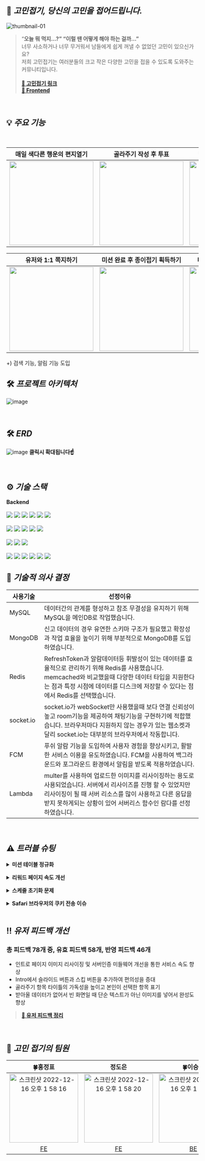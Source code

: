 


## 📃 **_고민접기, 당신의 고민을 접어드립니다._**
![thumbnail-01](https://user-images.githubusercontent.com/112849712/207773647-0f8d2c2a-51b9-4d98-a10b-76f5da19fb33.jpg)

>“**오늘 뭐 먹지…?” “이럴 땐 어떻게 해야 하는 걸까…”**<br/>
>너무 사소하거나 너무 무거워서 남들에게 쉽게 꺼낼 수 없었던 고민이 있으신가요?<br/>
>저희 고민접기는 여러분들의 크고 작은 다양한 고민을 접을 수 있도록 도와주는 커뮤니티입니다.<br/>
><br/>
>**[:iphone: 고민접기 링크](https://gomin.site)**<br/>
>**[📎 Frontend](https://github.com/gomin-solution/Frontend)**<br/>

<br/>

## 💡 **_주요 기능_**

<br/>

| 매일 색다른 행운의 편지열기 |  골라주기 작성 후 투표 | 답해주기 작성 및 의견받기  |
|:---: | :---: | :---: |
| <img src="https://user-images.githubusercontent.com/112849712/207931147-af4eea01-a930-4e17-a326-5a750cd98293.gif" width="220" /> | <img src="https://user-images.githubusercontent.com/112849712/207931260-90a786a9-7aca-44f9-9f49-524164928eb5.gif" width="220" /> | <img src="https://user-images.githubusercontent.com/112849712/207931359-4576b136-a1a8-436d-887d-e0007f5a9dd5.gif" width="220" /> |

| 유저와 1:1 쪽지하기 |  미션 완료 후 종이접기 획득하기 | 미션 완료에 따른 등급 상승 |
|:---: | :---: | :---: |
| <img src="https://user-images.githubusercontent.com/112849712/207931481-fffa89d9-d49e-46a5-a501-c05d4f61392b.gif" width="220" /> | <img src="https://user-images.githubusercontent.com/112849712/207931549-9ec6f670-0c2c-4804-971a-8960a91bd943.gif" width="220" /> | <img src="https://user-images.githubusercontent.com/112849712/207931603-4bfb07c9-4972-4cd4-8619-0e281f29514f.gif" width="220" /> |

+) 검색 기능, 알림 기능 도입 
<br/>

## 🛠️ **_프로젝트 아키텍처_**
![image](https://user-images.githubusercontent.com/112886992/207830402-6c6de0dd-ba40-4c88-bd6c-c59e3a6924a1.png)

<br/>

## 🛠️ **_ERD_**
![image](https://user-images.githubusercontent.com/98438390/209053635-f3ef2e69-9bfa-4a0f-ab5b-70392836e5fa.png)
**클릭시 확대됩니다☝**

<br/>

## ⚙️ **_기술 스택_**

**Backend**<br /><br />
<img src="https://img.shields.io/badge/Node.js-339933?style=for-the-badge&logo=Node.js&logoColor=white">
<img src="https://img.shields.io/badge/Express-000000?style=for-the-badge&logo=Express&logoColor=white">
<img src="https://img.shields.io/badge/JavaScript-F7DF1E?style=for-the-badge&logo=JavaScript&logoColor=black">
<img src="https://img.shields.io/badge/npm-CB3837?style=for-the-badge&logo=npm&logoColor=white">
<img src="https://img.shields.io/badge/Let's Encrypt-003A70?style=for-the-badge&logo=Let's Encrypt&logoColor=white">
<img src="https://img.shields.io/badge/PM2-2B037A?style=for-the-badge&logo=PM2&logoColor=white">
<br />
<br />
<img src="https://img.shields.io/badge/MySQL-4479A1?style=for-the-badge&logo=MySQL&logoColor=white">
<img src="https://img.shields.io/badge/Sequelize-52B0E7?style=for-the-badge&logo=Sequelize&logoColor=white">
<img src="https://img.shields.io/badge/MongoDB-47A248?style=for-the-badge&logo=MongoDB&logoColor=white">
<img src="https://img.shields.io/badge/Mongoose-871618?style=for-the-badge&logo=Mongoose&logoColor=white">
<img src="https://img.shields.io/badge/Redis-DC382D?style=for-the-badge&logo=Redis&logoColor=white">
<br />
<br />
<img src="https://img.shields.io/badge/Amazon EC2-FF9900?style=for-the-badge&logo=Amazon EC2&logoColor=white">
<img src="https://img.shields.io/badge/Amazon S3-569A31?style=for-the-badge&logo=Amazon S3&logoColor=white">
<img src="https://img.shields.io/badge/AWS Lambda-FF9900?style=for-the-badge&logo=AWS Lambda&logoColor=white">
<br />
<br />
<img src="https://img.shields.io/badge/JSON Web Tokens-000000?style=for-the-badge&logo=JSON Web Tokens&logoColor=white">
<img src="https://img.shields.io/badge/FCM-FFCA28?style=for-the-badge&logo=Firebase&logoColor=white">
<img src="https://img.shields.io/badge/Socket.io-010101?style=for-the-badge&logo=Socket.io&logoColor=white">
<img src="https://img.shields.io/badge/GitHub-181717?style=for-the-badge&logo=GitHub&logoColor=white">
<img src="https://img.shields.io/badge/GitHub Actions-2088FF?style=for-the-badge&logo=GitHub Actions&logoColor=white">
<img src="https://img.shields.io/badge/CodeDeploy-212599?style=for-the-badge&logo=CodeDeploy&logoColor=white">
<br/>

## 🔩 **_기술적 의사 결정_**
|사용기술|선정이유|
|------|---|
|MySQL|데이터간의 관계를 형성하고 참조 무결성을 유지하기 위해 MySQL을 메인DB로 작업했습니다.|
|MongoDB|신고 데이터의 경우 유연한 스키마 구조가 필요했고 확장성과 작업 효율을 높이기 위해 부분적으로 MongoDB를 도입하였습니다.|
|Redis|RefreshToken과 알람데이터등 휘발성이 있는 데이터를 효율적으로 관리하기 위해 Redis를 사용했습니다. <br/>memcached와 비교했을때 다양한 데이터 타입을 지원한다는 점과 특정 시점에 데이터를 디스크에 저장할 수 있다는 점에서 Redis를 선택했습니다.|
|socket.io|socket.io가 webSocket만 사용했을때 보다 연결 신뢰성이 높고 room기능을 제공하여 채팅기능을 구현하기에 적합했습니다. 브라우저마다 지원하지 않는 경우가 있는 웹소켓과 달리 socket.io는 대부분의 브라우저에서 작동합니다.|
|FCM|푸쉬 알람 기능을 도입하여 사용자 경험을 향상시키고, 활발한 서비스 이용을 유도하였습니다. FCM을 사용하여 백그라운드와 포그라운드 환경에서 알림을 받도록 적용하였습니다.|
|Lambda|multer를 사용하여 업로드한 이미지를 리사이징하는 용도로 사용되었습니다. 서버에서 리사이즈를 진행 할 수 있었지만 리사이징이 될 때 서버 리소스를 많이 사용하고 다른 응답을 받지 못하게되는 상황이 있어 서버리스 함수인 람다를 선정하였습니다.|



<br/>

## ⚠️ **_트러블 슈팅_**

**<details><summary>미션 테이블 정규화</summary>**

❗**미션 테이블 데이터 삽입이상 현상**</br>
미션마다 가지는 퀘스트가 달라 해당 퀘스트가 없는 미션은 불필요 공간이 생김.
![image](https://user-images.githubusercontent.com/98438390/209066212-767daa14-3d9a-4a95-b2e6-35468cc018a0.png)
</br> </br>
</br>
💡**정규화**</br>
미션테이블을 분리하고 퀘스트 마다 매핑테이블을 만들어 분리함.</br>
![image](https://user-images.githubusercontent.com/98438390/209073009-205b0341-baef-4971-89ce-5104d2cdf5f6.png)</br>
테이블을 나눴기 때문에 Join이 많이 발생하지만, 기능 특성상 가져오는 데이터의 양이 많지 않아 성능차이가 거의 없음. 때문에 테이블을 나누는 것으로 결정.
</details>


**<details><summary>리워드 페이지 속도 개선</summary>**
❗문제: 리워드 페이지의 서버 응답이 평균 2초 후반대가 걸림 <br />
<br />
❓원인파악: 코드를 주석해가며 찾은 결과 DB에서 유저활동 기록을 가져오는데 2초대가 걸림.<br />
<br />
💡필요한 데이터만 가져오기 위해 attribute속성을 사용해 속도를 개선
```javascript
  totalReword = async (userKey) => {
    return await User.findOne({
      where: { userKey: userKey },
      include: [
        {
          model: Comment,
          include: [{ model: CommentLike }, { model: CommentSelect }],
        },
        { model: isChoice },
        { model: Advice },
        { model: Choice },
        { model: CommentSelect },
      ],
    });
  };
```
![image](https://user-images.githubusercontent.com/98438390/207874893-f092cf62-f1ce-4c00-98fe-550fa2932fb6.png)
  
```javascript
    totalReword = async (userKey) => {
    const totalreward = await User.findOne({
      where: { userKey: userKey },
      include: [
        {
          model: Comment,
          include: [
            { model: CommentLike, attributes: ["userKey"] },
            { model: CommentSelect, attributes: ["userKey"] },
          ],
          attributes: ["userKey"],
        },
        { model: isChoice, attributes: ["userKey"] },
        { model: Advice, attributes: ["userKey"] },
        { model: Choice, attributes: ["isEnd"] },
        { model: CommentSelect, attributes: ["userKey"] },
      ],
    });
    return totalreward;
  };
```
  ![image](https://user-images.githubusercontent.com/98438390/209077367-2abc0eb7-5b12-4b88-a897-a29c8485905b.png)

❗문제2: attribute 속성을 사용하여 속도가 개선 되었지만, 유저의 활동이 쌓일 수록 리워드 페이지 응답 시간이 길어지는 현상을 발견함.<br/>
</br>
❓원인: 유저활동기록(ex.게시글 작성횟수,조언해준 횟수)를 기존 테이블들을 Join하여 얻을 수 있는 데이터라 판단하여 따로 저장하지 않았지만,<br/>
유저의 활동이 쌓일 수록 Join해서 가져오는 데이터도 같이 증가하는 문제가 생김.<br/>
</br>
💡유저 활동기록 테이블을 따로 만들어 유저의 활동이 있을때 마다 활동 기록 데이터를 업데이트시킴.<br />
리워드 페이지 요청시 유저 활동 정보를 가져오기 위한 불필요한 Join이 없어지고 이미 업데이트된 데이터를 가져와 연산을 줄여 최종적으로 2.82초에서 0.293초로 속도를 약 90% 개선할 수 있었음.
<br />
<br />
![image](https://user-images.githubusercontent.com/98438390/207877852-0ec4412f-bcb3-4019-b594-911582597915.png)




</details>

**<details><summary>스케줄 초기화 문제</summary>**

❗문제: 투표하기 게시글 자동 마감기능이 정상적으로 작동하지 않아 마감시간이 -로 표시됨.</br>
</br>
❓원인파악: 서버가 꺼지면 스케줄 스택이 초기화 되어 스케줄이 작동하지 않아 발생한 문제.</br>
</br>
💡문제해결: 서버 실행시 스케줄이 재설정되도록 수정하고</br>
마감기한이 이미 지난 게시글은 현재시간과 비교하여 마감처리 되도록 로직을 추가하여 문제를 해결.</br>
```javascript
  const findAllChoice = await Choice.findAll({
    attributes: ["choiceId", "endTime", "isEnd", "userKey"],
  });

  for (const choice of findAllChoice) {
    const scheduleDate = dayjs(choice.endTime).format();

    //마감기한이 이미 지난 게시물은 마감처리
    if (scheduleDate < dayjs().tz().format() && !choice.isEnd) {

      //isEnd업데이트
      await new ChoiceRepository().updateEnd(choice.choiceId);

      //작성자 마감횟수 +1
      await new MissionRepository().choiceEndActivity(choice.userKey);
    } else if (!choice.isEnd) {

      //스케줄 재설정
      schedule.scheduleJob(
        dayjs(choice.endTime).subtract(9, "hour").format(),
        async () => {
          //isEnd업데이트
          await new ChoiceRepository().updateEnd(choice.choiceId);

          //작성자 마감횟수 +1
          await new MissionRepository().choiceEndActivity(choice.userKey);
        }
      );
    }
  }
```


</details>

**<details><summary>Safari 브라우저의 쿠키 전송 이슈</summary>**

❗문제: Safari 브라우저에서 쿠키가 전달되지 않는 문제<br/>
❓원인파악:Safari 브라우저의 ITP에 의해 교차 도메인의 쿠키를 차단하여 생긴문제<br/>
<br/>
💡의사결정: 이를 해결하기 위해 서버와 클라이언트의 도메인을 동일 출처로 맞춰야 했지만,배포환경을 변경하는것이 코스트가 크다고 판단하여
 도메인을 변경하지 않고 토큰 발급 방식을 바디로 전송하는 것으로 변경하여 문제 해결.<br/>
<br/>
❗다른 문제: 토큰을 바디로 발급하는 것으로 Safari의 토큰전달 문제를 해결하였지만, 토큰 재발급시 서버에서 다음 미들웨어를 응답할 수 없는 문제가 발생.<br/>
❓원인파악: 기존의 방식은 토큰 재발급시 재발급후 바로 쿠키에 토큰을 싣고 다음 미들웨어를 호출해 기존의 요청을 처리하였으나<br/>
토큰을 바디로 보내게 되면서 다음 미들웨어에서 이중으로 응답할 수 없는 문제가 발생.<br/>
💡문제해결: 클라이언트 에서 Interceptor를 적용하여 서버에서 주는 재발급 토큰을 감지하고 재발급 받은 토큰을 헤더에 실어 서버에 재요청 하는 방식으로 문제를 해결하였습니다.

</details>
<br/>

## ‼️ **_유저 피드백 개선_**
### **총 피드백 78개 중, 유효 피드백 58개, 반영 피드백 46개**
- 인트로 페이지 이미지 리사이징 및 서버인증  미들웨어 개선을 통한 서비스 속도 향상
- Intro에서 슬라이드 버튼과 스킵 버튼을 추가하여 편의성을 증대
- 골라주기 항목 타이틀의 가독성을 높이고 본인이 선택한 항목 표기
- 받아올 데이터가 없어서 빈 화면일 때 단순 텍스트가 아닌 이미지를 넣어서 완성도 향상<br/>
>**[📌 유저 피드백 정리](https://github.com/gomin-solution/Frontend/issues/199)**

<br/>

## 📸 **_고민 접기의 팀원_**
| 🍀홍정표|정도은|🍀이승표|이준|손민성|이현서 |
|:---: | :---: | :---: | :---: | :---: | :---: |
 |<img width="180" alt="스크린샷 2022-12-16 오후 1 58 16" src="https://user-images.githubusercontent.com/112849712/208025805-db74f89f-4aee-4456-8677-f2a332272f12.png">|<img width="180" alt="스크린샷 2022-12-16 오후 1 58 20" src="https://user-images.githubusercontent.com/112849712/208025814-de14a534-785a-4df1-bd0f-441758c7a12e.png">|<img width="180" alt="스크린샷 2022-12-16 오후 1 58 26" src="https://user-images.githubusercontent.com/112849712/208025820-5812fcd9-fefc-40e5-a3fd-d77c04c40d2d.png">|<img width="180" alt="스크린샷 2022-12-16 오후 1 56 58" src="https://user-images.githubusercontent.com/112849712/208025823-15fd8103-bb02-4000-bbd9-dd29bc613537.png"> | <img width="180" alt="스크린샷 2022-12-16 오후 1 58 12" src="https://user-images.githubusercontent.com/112849712/208026972-d079ae90-8481-4f46-b2a6-71735a0e7898.png">|<img width="180" alt="스크린샷 2022-12-16 오후 2 08 05" src="https://user-images.githubusercontent.com/112849712/208027107-c9a78ff3-7dff-48e5-9810-10b00ac43474.png">|
[FE](https://github.com/Jeongpyo-Hong) |[FE](https://github.com/do-eun)| [BE](https://github.com/leeSP22)| [BE](https://github.com/Leejun2022)| [BE](https://github.com/Tarel-Github)| [DE](mailto:hslee1924@gmail.com)|

